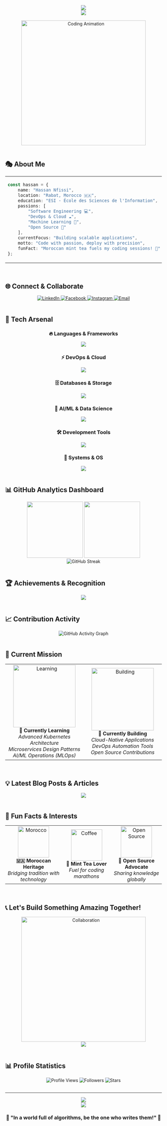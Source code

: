 <div align="center">
  <img src="https://capsule-render.vercel.app/api?type=waving&color=gradient&customColorList=6,11,12&height=300&section=header&text=Hassan%20Nfissi&fontSize=90&fontAlignY=38&animation=fadeIn&fontColor=ffffff&desc=🚀%20Software%20Engineer%20%26%20DevOps%20Enthusiast%20🚀&descAlignY=51&descAlign=50&descSize=20" />
</div>

<div align="center">
  <img src="https://readme-typing-svg.herokuapp.com/?font=Fira+Code&size=32&center=true&vCenter=true&width=600&height=80&duration=4000&pause=1000&color=F75C7E&background=00000000&multiline=true&lines=Welcome+to+my+digital+world+🌍;I+craft+code+%26+build+dreams+✨;From+Morocco+🇲🇦+to+the+Cloud+☁️;Always+learning%2C+always+growing+🌱;Let's+build+something+amazing!+🚀" />
</div>

<br/>

<div align="center">
  <img src="https://user-images.githubusercontent.com/74038190/225813708-98b745f2-7d22-48cf-9150-083f1b00d6c9.gif" width="400" alt="Coding Animation"/>
</div>

<br/>

## 🎭 About Me

<table>
<tr>
<td valign="top" width="50%">

```typescript
const hassan = {
    name: "Hassan Nfissi",
    location: "Rabat, Morocco 🇲🇦",
    education: "ESI - École des Sciences de l'Information",
    passions: [
        "Software Engineering 💻",
        "DevOps & Cloud ☁️",
        "Machine Learning 🤖",
        "Open Source 🌟"
    ],
    currentFocus: "Building scalable applications",
    motto: "Code with passion, deploy with precision",
    funFact: "Moroccan mint tea fuels my coding sessions! 🍃"
};
```

</td>
<td valign="top" width="50%">

<div align="center">
  <img src="https://github-readme-stats.vercel.app/api?username=Hassan-Nfissi&show_icons=true&count_private=true&theme=tokyonight&hide_border=true&bg_color=0D1117&title_color=F75C7E&icon_color=F75C7E&text_color=ffffff&border_radius=15" alt="GitHub Stats" />
</div>

</td>
</tr>
</table>

<br/>

## 🌐 Connect & Collaborate

<div align="center">
  <a href="https://www.linkedin.com/in/hassan-nfissi-9b784428b/" target="_blank">
    <img src="https://img.shields.io/badge/LinkedIn-0077B5?style=for-the-badge&logo=linkedin&logoColor=white&labelColor=0077B5&color=0077B5" alt="LinkedIn" />
  </a>
  <a href="https://web.facebook.com/hassan.nfissi.3/" target="_blank">
    <img src="https://img.shields.io/badge/Facebook-1877F2?style=for-the-badge&logo=facebook&logoColor=white&labelColor=1877F2&color=1877F2" alt="Facebook" />
  </a>
  <a href="https://www.instagram.com/hassan_nfissi/" target="_blank">
    <img src="https://img.shields.io/badge/Instagram-E4405F?style=for-the-badge&logo=instagram&logoColor=white&labelColor=E4405F&color=E4405F" alt="Instagram" />
  </a>
  <a href="mailto:hassan.nfissi@example.com" target="_blank">
    <img src="https://img.shields.io/badge/Email-D14836?style=for-the-badge&logo=gmail&logoColor=white&labelColor=D14836&color=D14836" alt="Email" />
  </a>
</div>

<br/>

## 🚀 Tech Arsenal

<div align="center">

### 🔥 Languages & Frameworks
<img src="https://skillicons.dev/icons?i=python,java,js,ts,html,css,react,nodejs&theme=dark" />

### ⚡ DevOps & Cloud
<img src="https://skillicons.dev/icons?i=docker,kubernetes,jenkins,azure,gcp,aws,nginx,terraform&theme=dark" />

### 🗄️ Databases & Storage
<img src="https://skillicons.dev/icons?i=mysql,postgres,sqlite,mongodb,redis&theme=dark" />

### 🧠 AI/ML & Data Science
<img src="https://skillicons.dev/icons?i=tensorflow,pytorch,opencv,anaconda,jupyter&theme=dark" />

### 🛠️ Development Tools
<img src="https://skillicons.dev/icons?i=git,github,vscode,pycharm,idea,maven,gradle&theme=dark" />

### 🐧 Systems & OS
<img src="https://skillicons.dev/icons?i=linux,ubuntu,debian,arch&theme=dark" />

</div>

<br/>

## 📊 GitHub Analytics Dashboard

<div align="center">
  <img height="180em" src="https://github-readme-stats.vercel.app/api?username=Hassan-Nfissi&show_icons=true&count_private=true&theme=tokyonight&hide_border=true&bg_color=0D1117&title_color=F75C7E&icon_color=F75C7E&text_color=ffffff&border_radius=15&custom_title=Hassan's%20GitHub%20Stats"/>
  <img height="180em" src="https://github-readme-stats.vercel.app/api/top-langs/?username=Hassan-Nfissi&langs_count=10&count_private=true&layout=compact&theme=tokyonight&hide_border=true&bg_color=0D1117&title_color=F75C7E&text_color=ffffff&border_radius=15&hide=HTML,CSS&custom_title=Most%20Used%20Languages"/>
</div>

<div align="center">
  <img src="https://github-readme-streak-stats.vercel.app/?user=Hassan-Nfissi&count_private=true&theme=tokyonight&hide_border=true&bg_color=0D1117&title_color=F75C7E&text_color=ffffff&icon_color=F75C7E&border_radius=15&fire=F75C7E&ring=F75C7E&currStreakLabel=F75C7E" alt="GitHub Streak"/>
</div>

<br/>

## 🏆 Achievements & Recognition

<div align="center">
  <img src="https://github-profile-trophy.vercel.app/?username=Hassan-Nfissi&theme=onedark&no-frame=true&no-bg=true&margin-w=4&row=2&column=4" />
</div>

<br/>

## 📈 Contribution Activity

<div align="center">
  <img src="https://github-readme-activity-graph.vercel.app/graph?username=Hassan-Nfissi&custom_title=Hassan's%20GitHub%20Activity%20Graph&bg_color=0D1117&color=F75C7E&line=F75C7E&point=FFFFFF&area_color=F75C7E&title_color=FFFFFF&area=true&hide_border=true&radius=10" alt="GitHub Activity Graph" />
</div>

<br/>

## 🎯 Current Mission

<div align="center">
  <table>
    <tr>
      <td align="center" width="50%">
        <img src="https://user-images.githubusercontent.com/74038190/212284100-561aa473-3905-4a80-b561-0d28506553ee.gif" width="200" alt="Learning"/>
        <br/>
        <strong>🌱 Currently Learning</strong>
        <br/>
        <em>Advanced Kubernetes Architecture</em>
        <br/>
        <em>Microservices Design Patterns</em>
        <br/>
        <em>AI/ML Operations (MLOps)</em>
      </td>
      <td align="center" width="50%">
        <img src="https://user-images.githubusercontent.com/74038190/212284087-bbe7e430-757e-4901-90bf-4cd2ce3e1852.gif" width="200" alt="Building"/>
        <br/>
        <strong>🚀 Currently Building</strong>
        <br/>
        <em>Cloud-Native Applications</em>
        <br/>
        <em>DevOps Automation Tools</em>
        <br/>
        <em>Open Source Contributions</em>
      </td>
    </tr>
  </table>
</div>

<br/>

## 💡 Latest Blog Posts & Articles

<div align="center">
  <img src="https://github-readme-quotes.vercel.app/api?type=horizontal&theme=tokyonight&animation=grow_out_in&quote=The%20best%20way%20to%20predict%20the%20future%20is%20to%20invent%20it.&author=Alan%20Kay&border=true&bg_color=0D1117&text_color=ffffff&anim_duration=2000" />
</div>

<br/>

## 🌟 Fun Facts & Interests

<div align="center">
  <table>
    <tr>
      <td align="center">
        <img src="https://user-images.githubusercontent.com/74038190/212257454-16e3712e-945a-4ca2-b238-408ad0bf87e6.gif" width="100" alt="Morocco"/>
        <br/>
        <strong>🇲🇦 Moroccan Heritage</strong>
        <br/>
        <em>Bridging tradition with technology</em>
      </td>
      <td align="center">
        <img src="https://user-images.githubusercontent.com/74038190/212257468-1e9a91f1-b626-4baa-b15d-5c385dfa7ed2.gif" width="100" alt="Coffee"/>
        <br/>
        <strong>🍃 Mint Tea Lover</strong>
        <br/>
        <em>Fuel for coding marathons</em>
      </td>
      <td align="center">
        <img src="https://user-images.githubusercontent.com/74038190/212257465-7ce8d493-cac5-494e-982a-5a9deb852c4b.gif" width="100" alt="Open Source"/>
        <br/>
        <strong>🌟 Open Source Advocate</strong>
        <br/>
        <em>Sharing knowledge globally</em>
      </td>
    </tr>
  </table>
</div>

<br/>

## 📞 Let's Build Something Amazing Together!

<div align="center">
  <img src="https://user-images.githubusercontent.com/74038190/212284115-f47cd8ff-2ffb-4b04-b5bf-4d1c14c0247f.gif" width="400" alt="Collaboration"/>
</div>

<div align="center">
  <img src="https://readme-typing-svg.herokuapp.com/?font=Righteous&size=25&center=true&vCenter=true&width=500&height=70&duration=4000&lines=Open+to+collaborations!+🤝;Let's+innovate+together!+💡;From+Morocco+to+the+world!+🌍;Always+ready+for+new+challenges!+⚡" />
</div>

<br/>

## 📊 Profile Statistics

<div align="center">
  <img src="https://komarev.com/ghpvc/?username=Hassan-Nfissi&label=Profile%20Views&color=F75C7E&style=for-the-badge" alt="Profile Views" />
  <img src="https://img.shields.io/github/followers/Hassan-Nfissi?label=Followers&style=for-the-badge&color=F75C7E" alt="Followers" />
  <img src="https://img.shields.io/github/stars/Hassan-Nfissi?label=Stars&style=for-the-badge&color=F75C7E" alt="Stars" />
</div>

<br/>

---

<div align="center">
  <img src="https://capsule-render.vercel.app/api?type=waving&color=gradient&customColorList=6,11,12&height=100&section=footer&animation=fadeIn&fontColor=ffffff" />
</div>

<div align="center">
  <img src="https://readme-typing-svg.herokuapp.com/?font=Righteous&size=30&center=true&vCenter=true&width=600&height=80&duration=4000&lines=Thanks+for+visiting!+🙏;Let's+connect+and+code!+💻;Building+the+future+together!+🚀" />
</div>

<div align="center">
  <h3>🌟 "In a world full of algorithms, be the one who writes them!" 🌟</h3>
</div>
